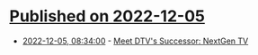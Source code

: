 # [Published on 2022-12-05](index.md)

* [2022-12-05, 08:34:00](https://entertainment.slashdot.org/story/22/12/05/0453244/meet-dtvs-successor-nextgen-tv?utm_source=rss1.0mainlinkanon&utm_medium=feed) - [Meet DTV's Successor:  NextGen TV](https://entertainment.slashdot.org/story/22/12/05/0453244/meet-dtvs-successor-nextgen-tv?utm_source=rss1.0mainlinkanon&utm_medium=feed)
